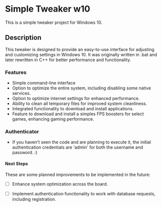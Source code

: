 # Simple Tweaker w10

This is a simple tweaker project for Windows 10.

## Description

This tweaker is designed to provide an easy-to-use interface for adjusting and customizing settings in Windows 10. It was originally written in .bat and later rewritten in C++ for better performance and functionality.

### Features

- Simple command-line interface
- Option to optimize the entire system, including disabling some native services.
- Option to optimize internet settings for enhanced performance.
- Ability to clean all temporary files for improved system cleanliness.
- Integrated functionality to download and install applications.
- Feature to download and install a simples FPS boosters for select games, enhancing gaming performance.

### Authenticator

- If you haven't seen the code and are planning to execute it, the initial authentication credentials are 'admin' for both the username and password. :)

#### Next Steps

These are some planned improvements to be implemented in the future:

- [ ] Enhance system optimization across the board.
- [ ] Implement authentication functionality to work with database requests, including registration.


